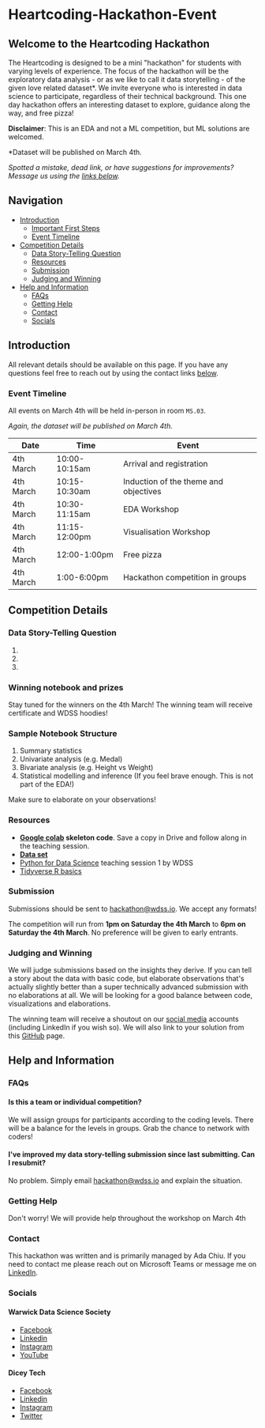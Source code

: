 # Heartcoding-Hackathon-Event

## Welcome to the Heartcoding Hackathon

The Heartcoding is designed to be a mini "hackathon" for students with varying levels of experience. The focus of the hackathon will be the exploratory data analysis - or as we like to call it data storytelling - of the given love related dataset*. We invite everyone who is interested in data science to participate, regardless of their technical background. This one day hackathon offers an interesting dataset to explore, guidance along the way, and free pizza!

**Disclaimer**: This is an EDA and not a ML competition, but ML solutions are welcomed.

*Dataset will be published on March 4th.

*Spotted a mistake, dead link, or have suggestions for improvements? Message us using the [links below](#contact).*

## Navigation

* [Introduction](#introduction)
  * [Important First Steps](#important-first-steps)
  * [Event Timeline](#event-timeline)
* [Competition Details](#competition-details)
  * [Data Story-Telling Question](#data-story-telling-question)
  * [Resources](#resources)
  * [Submission](#submission)
  * [Judging and Winning](#Judging-and-Winning)
* [Help and Information](#help-and-information)
  * [FAQs](#faqs)
  * [Getting Help](#getting-help)
  * [Contact](#contact)
  * [Socials](#socials)

## Introduction

All relevant details should be available on this page. If you have any questions feel free to reach out by using the contact links [below](#contact).

### Event Timeline

All events on March 4th will be held in-person in room `MS.03`.

*Again, the dataset will be published on March 4th.*

| Date      | Time          | Event                                         |
|-----------|---------------|-----------------------------------------------|
| 4th March | 10:00-10:15am | Arrival and registration |
| 4th March | 10:15-10:30am | Induction of the theme and objectives         |
| 4th March | 10:30-11:15am | EDA Workshop                                  |
| 4th March | 11:15-12:00pm | Visualisation Workshop
| 4th March | 12:00-1:00pm  | Free pizza                                    |
| 4th March | 1:00-6:00pm   | Hackathon competition in groups               |

## Competition Details

### Data Story-Telling Question

1.
2.
3.

### Winning notebook and prizes

Stay tuned for the winners on the 4th March! The winning team will receive certificate and WDSS hoodies!

### Sample Notebook Structure

1. Summary statistics
2. Univariate analysis (e.g. Medal)
3. Bivariate analysis (e.g. Height vs Weight)
4. Statistical modelling and inference (If you feel brave enough. This is not part of the EDA!)

Make sure to elaborate on your observations!

### Resources

- **[Google colab](https://colab.research.google.com/github/warwickdatasciencesociety/olympic-datathon/blob/main/resources/Public_Sample_Notebook_Olympic_Datathon.ipynb#scrollTo=ELA20me2A9nW) skeleton code**. Save a copy in Drive and follow along in the teaching session.
- **[Data set](https://raw.githubusercontent.com/warwickdatasciencesociety/olympic-datathon/main/dataset/athlete_events.csv)**
- [Python for Data Science](https://warwickdatasciencesociety.github.io/python-for-data-science/session-one/)  teaching session 1 by WDSS
- [Tidyverse R basics](https://github.com/warwickdatasciencesociety/into-the-tidyverse) 

### Submission

Submissions should be sent to [hackathon@wdss.io](mailto:hackathon@wdss.io). We accept any formats!

The competition will run from **1pm on Saturday the 4th March** to **6pm on Saturday the 4th March**. No preference will be given to early entrants.

### Judging and Winning

We will judge submissions based on the insights they derive. If you can tell a story about the data with basic code, but elaborate observations that's actually slightly better than a super technically advanced submission with no elaborations at all. We will be looking for a good balance between code, visualizations and elaborations.

The winning team will receive a shoutout on our [social media](#contact) accounts (including LinkedIn if you wish so). We will also link to your solution from this [GitHub](https://github.com/warwickdatasciencesociety) page.

## Help and Information

### FAQs

#### Is this a team or individual competition?

We will assign groups for participants according to the coding levels. There will be a balance for the levels in groups. Grab the chance to network with coders!

#### I've improved my data story-telling submission since last submitting. Can I resubmit?

No problem. Simply email [hackathon@wdss.io](mailto:hackathon@wdss.io) and explain the situation.

### Getting Help

Don't worry! We will provide help throughout the workshop on March 4th

### Contact

This hackathon was written and is primarily managed by Ada Chiu. If you need to contact me please reach out on Microsoft Teams or message me on [LinkedIn](https://www.linkedin.com/in/ada-chiu-4a1252196).

### Socials

#### Warwick Data Science Society

- [Facebook](https://link.wdss.io/facebook)
- [Linkedin](https://link.wdss.io/linkedin)
- [Instagram](https://www.instagram.com/warwickdatasciencesociety/?hl=en)
- [YouTube](https://link.wdss.io/youtube)

#### Dicey Tech

- [Facebook](https://www.facebook.com/diceytech)
- [Linkedin](https://www.linkedin.com/company/diceytech/)
- [Instagram](https://www.instagram.com/diceytech/)
- [Twitter](https://twitter.com/diceytech)
